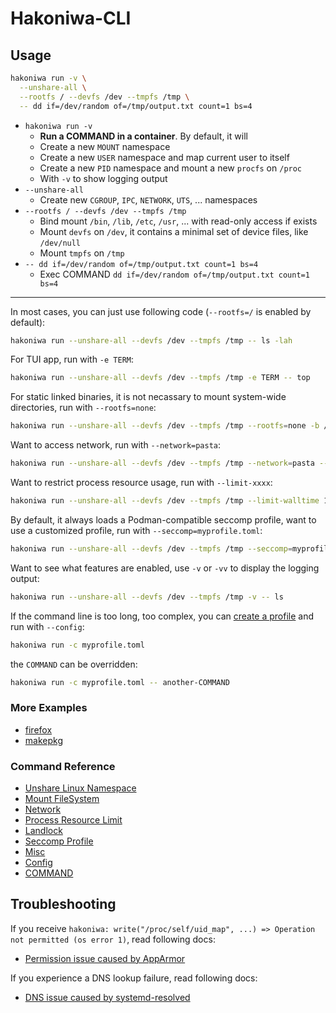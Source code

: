 # Hakoniwa-CLI

## Usage

```sh
hakoniwa run -v \
  --unshare-all \
  --rootfs / --devfs /dev --tmpfs /tmp \
  -- dd if=/dev/random of=/tmp/output.txt count=1 bs=4
```

- `hakoniwa run -v`
  - **Run a COMMAND in a container**. By default, it will
  - Create a new `MOUNT` namespace
  - Create a new `USER` namespace and map current user to itself
  - Create a new `PID` namespace and mount a new `procfs` on `/proc`
  - With `-v` to show logging output
- `--unshare-all`
  - Create new `CGROUP`, `IPC`, `NETWORK`, `UTS`, ... namespaces
- `--rootfs / --devfs /dev --tmpfs /tmp`
  - Bind mount `/bin`, `/lib`, `/etc`, `/usr`, ... with read-only access if exists
  - Mount `devfs` on `/dev`, it contains a minimal set of device files, like `/dev/null`
  - Mount `tmpfs` on `/tmp`
- `-- dd if=/dev/random of=/tmp/output.txt count=1 bs=4`
  - Exec COMMAND `dd if=/dev/random of=/tmp/output.txt count=1 bs=4`

---

In most cases, you can just use following code (`--rootfs=/` is enabled by default):

```sh
hakoniwa run --unshare-all --devfs /dev --tmpfs /tmp -- ls -lah
```

For TUI app, run with `-e TERM`:

```sh
hakoniwa run --unshare-all --devfs /dev --tmpfs /tmp -e TERM -- top
```

For static linked binaries, it is not necassary to mount system-wide directories, run with `--rootfs=none`:

```sh
hakoniwa run --unshare-all --devfs /dev --tmpfs /tmp --rootfs=none -b /mybin -- /mybin/static-linked-binaries-COMMAND
```

Want to access network, run with `--network=pasta`:

```sh
hakoniwa run --unshare-all --devfs /dev --tmpfs /tmp --network=pasta -- wget https://example.com --spider
```

Want to restrict process resource usage, run with `--limit-xxxx`:

```sh
hakoniwa run --unshare-all --devfs /dev --tmpfs /tmp --limit-walltime 1 -- sleep 2
```

By default, it always loads a Podman-compatible seccomp profile, want to use a customized profile, run with `--seccomp=myprofile.toml`:

```sh
hakoniwa run --unshare-all --devfs /dev --tmpfs /tmp --seccomp=myprofile.toml -- ls
```

Want to see what features are enabled, use `-v` or `-vv` to display the logging output:

```sh
hakoniwa run --unshare-all --devfs /dev --tmpfs /tmp -v -- ls
```

If the command line is too long, too complex, you can [create a profile](./docs/howto-create-profile) and run with `--config`:

```sh
hakoniwa run -c myprofile.toml
```

the `COMMAND` can be overridden:

```sh
hakoniwa run -c myprofile.toml -- another-COMMAND
```

### More Examples

- [firefox](./docs/app-firefox)
- [makepkg](./docs/app-makepkg)

### Command Reference

- [Unshare Linux Namespace](./docs/usage/unshare.md)
- [Mount FileSystem](./docs/usage/mount.md)
- [Network](./docs/usage/network.md)
- [Process Resource Limit](./docs/usage/limit.md)
- [Landlock](./docs/usage/landlock.md)
- [Seccomp Profile](./docs/usage/seccomp.md)
- [Misc](./docs/usage/misc.md)
- [Config](./docs/usage/config.md)
- [COMMAND](./docs/usage/command.md)

## Troubleshooting

If you receive `hakoniwa: write("/proc/self/uid_map", ...) => Operation not permitted (os error 1)`, read following docs:

- [Permission issue caused by AppArmor](./docs/troubleshooting-apparmor)

If you experience a DNS lookup failure, read following docs:

- [DNS issue caused by systemd-resolved](./docs/troubleshooting-systemd-resolved)
